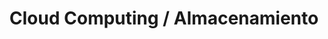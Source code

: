 ---
layout: default
title: Cloud Computing / Almacenamiento
nav_order: 13
parent: Taxonomía
has_children: true
---
